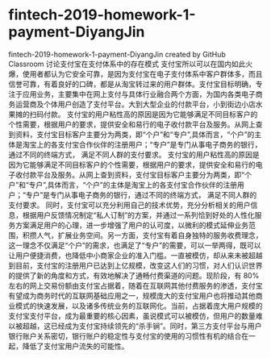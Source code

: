 # fintech-2019-homework-1-payment-DiyangJin
fintech-2019-homework-1-payment-DiyangJin created by GitHub Classroom
讨论支付宝在支付体系中的存在模式
支付宝所以可以在国内如此火爆，使用者都认为它安全可靠，是因为支付宝在电子支付体系中客户群体多，而且信誉可靠，有着良好的口碑，都是从淘宝转过来的用户群体。支付宝目标明确，专注于应用业务，主要集中在网上支付与具体行业融合两个方面，为国内各类电子商务运营商及个体用户创造了支付平台。大到大型企业的付款平台，小到街边小店水果摊的扫码付款。
支付宝的用户粘性高的原因是因为它能够满足不同目标客户的个性需要，根据用户的要求，提供安全和易行的电子收付款平台及服务。从网上查到资料，支付宝目标客户主要分为两类，即“个户”和“专户”,具体而言，“个户”的主体是淘宝上的各支付宝合作伙伴的注册用户；“专户”是专门从事电子商务的银行，通过不同的终端方式， 满足不同人群的支付要求。
支付宝的用户粘性高的原因是因为它能够满足不同目标客户的个性需要，根据用户的要求，提供安全和易行的电子收付款平台及服务。从网上查到资料，支付宝目标客户主要分为两类，即“个户”和“专户”,具体而言，“个户”的主体是淘宝上的各支付宝合作伙伴的注册用户；“专户”是专门从事电子商务的银行，通过不同的终端方式， 满足不同人群的支付要求。
同时，支付宝可以充分利用自己的技术优势，充分分析相关的用户信息，根据用户反馈情况制定“私人订制”的方案，并通过一系列恰到好处的人性化服务方案满足用户的心理，进一步增强了用户的认可度，以微利的模式延伸业务范围，积攒人气，扩展业务空间。另一方面，支付宝有着自身独特的服务收费理念，这一理念不仅满足“个户”的需求，也满足了“专户”的需要，可以一举两得，既可以让用户便捷消费，也降低中小商家企业的准入门槛。一直被模仿，却从来未被超越
到目前，支付宝的注册用户已达到上亿规模，改变这人们的习惯，对人们认识世界的提供了新的角度和方式，有效地解决了通畅付费渠道的问题。现阶段，有 80%左右的网上交易份额由支付宝占据着，随着在互联网其他付费服务的渗透，支付宝有望成为商务时代的互联网基础应用之一，规模庞大的支付宝用户也将推动其他商业模式的快速发展，以及诸多传统业务的互联网化。当前，占据着庞大用户规模的支付宝支付平台，成为最重要的核心因素，虽说模式可以被模仿，但用户的数量难以被超越，这已经成为支付宝持续领先的“杀手锏”。同时，第三方支付平台与用户银行账户关系密切，银行账户的稳定性与支付宝的使用的习惯性有机的结合在一起，降低了支付宝用户流失的可能性。
